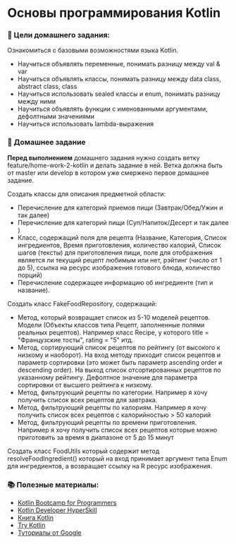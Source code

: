 # Основы программирования Kotlin

### 🎯 Цели домашнего задания:

Ознакомиться с базовыми возможностями языка Kotlin.

- Научиться объявлять переменные, понимать разницу между val & var
- Научиться объявлять классы, понимать разницу между data class, abstract class, class
- Научиться использовать sealed классы и enum, понимать разницу между ними
- Научиться объявлять функции c именованными аргументами, дефолтными значениями
- Научиться использовать lambda-выражения

### 📝  Домашнее задание

**Перед выполнением** домашнего задания нужно создать ветку feature/home-work-2-kotlin и делать задание в ней. Ветка должна быть от master или develop в котором уже смержено первое домашнее задание. 

Создать классы для описания предметной области:

- Перечисление для категорий приемов пищи (Завтрак/Обед/Ужин и так далее)
- Перечисление для категорий пищи (Суп/Напиток/Десерт и так далее )
- Класс, содержащий поля для рецепта (Название, Категория, Список ингредиентов, Время приготовления, количество калорий, Список шагов (тексты) для приготовления пищи, поле для отображения является ли текущий рецепт любимым или нет, рэйтинг (число от 1 до 5), ссылка на ресурс изображения готового блюда, количество порций)
- Перечисление содержащее информацию об ингредиенте (тип и название).

Создать класс FakeFoodRepository, содержащий:

- Метод, который возвращает список из 5-10 моделей рецептов. Модели (Объекты классов типа Рецепт, заполненные полями реальных рецептов). Например класс Recipe, у которого title = "Французские тосты", rating = "5" итд.
- Метод, сортирующий список рецептов по рейтингу (от высокого к низкому и наоборот). На вход методу приходит список рецептов и параметр сортировки (это может быть параметр ascending order и descending order). На выход список отсортированных рецептов по указанному рейтингу. Дефолтное значение для параметра сортировки от высшего рейтинга к низкому.
- Метод, фильтрующий рецепты по категории. Например я хочу получить список всех рецептов для завтрака.
- Метод, фильтрующий рецепты по калориям. Например я хочу получить список всех рецептов с калорийностью > 50 калорий
- Метод, фильтрующий рецепты по времени приготовления. Например я хочу получить список всех рецептов которые можно приготовить за время в диапазоне от 5 до 15 минут

Создать класс FoodUtils который содержит метод resolveFoodIngredient() который на вход принимает аргумент типа Enum для ингредиентов, а возвращает ссылку на R ресурс изображения.

### 📚 Полезные материалы:

- [Kotlin Bootcamp for Programmers](https://www.udacity.com/course/kotlin-bootcamp-for-programmers--ud9011)
- [Kotlin Developer HyperSkill](https://www.udacity.com/course/kotlin-bootcamp-for-programmers--ud9011)
- [Книга Kotlin](https://www.ozon.ru/context/detail/id/155266078/)
- [Try Kotlin](https://try.kotlinlang.org/)
- [Туториалы от Google](https://developer.android.com/courses/kotlin-bootcamp/overview)